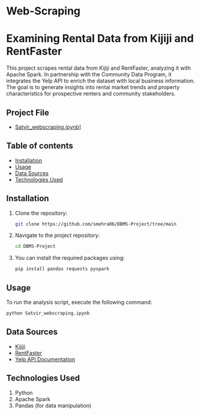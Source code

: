 # Web-Scraping
# Examining Rental Data from Kijiji and RentFaster

This project scrapes rental data from Kijiji and RentFaster, analyzing it with Apache Spark. In partnership with the Community Data Program, it integrates the Yelp API to enrich the dataset with local business information. The goal is to generate insights into rental market trends and property characteristics for prospective renters and community stakeholders.

## Project File
- [Satvir_webscraping.ipynb](Satvir_webscraping.ipynb)]

## Table of contents
- [Installation](#installation)
- [Usage](#usage)
- [Data Sources](#data-sources)
- [Technologies Used](#technologies-used)
## Installation
1. Clone the repository:
   ```bash
   git clone https://github.com/smehra06/DBMS-Project/tree/main
2. Navigate to the project repository:
   ```bash
   cd DBMS-Project
3. You can install the required packages using:
   ```bash
   pip install pandas requests pyspark
## Usage
To run the analysis script, execute the following command:
```bash
python Satvir_webscraping.ipynb
```
## Data Sources
- [Kijiji](https://www.kijiji.ca)
- [RentFaster](https://www.rentfaster.ca)
- [Yelp API Documentation](https://www.yelp.com/developers/documentation/v3)

## Technologies Used
1. Python
2. Apache Spark
3. Pandas (for data manipulation)


